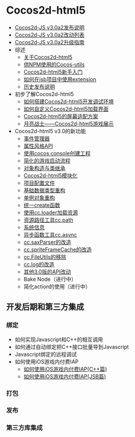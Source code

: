 # Cocos2d-html5

- [Cocos2d-JS v3.0a2发布说明](../../../manual/framework/html5/release-notes/v3.0a2/release-note/zh.md)
- [Cocos2d-JS v3.0a2改动列表](../../../manual/framework/html5/release-notes/v3.0a2/changelog/en.md)
- [Cocos2d-JS v3.0a2升级指南](../../../manual/framework/html5/release-notes/v3.0a/upgrade-guide/zh.md)
- 综述
	- [关于Cocos2d-html5](../../../manual/framework/html5/zh.md)
	- [供NPM使用的Cocos-utils](../../../manual/framework/html5/v2/cocos-utils/zh.md)
	- [Cocos2d-html5新手入门](../../../manual/framework/html5/v2/getting-started_with-cocos2d-html5/zh.md)
    - [如何在jsb项目中使用extension](../../../manual/framework/html5/v2/jsb/jsb-extension/zh.md)
	- [历史发布说明](../../../manual/framework/html5/release-notes/zh.md)
- 初步了解Cocos2d-html5
    - [如何搭建Cocos2d-html5开发调试环境](../../../manual/framework/html5/v2/setup-devenv/zh.md)
    - [如何自定义Cocos2d-html5加载界面](../../../manual/framework/html5/v2/customize-loading-screen/zh.md)
    - [Cocos2d-html5的屏幕适配方案](../../../manual/framework/html5/v2/resolution-policy-design/zh.md)
    - [月亮战士——Cocos2d-html5游戏展示](../../../manual/framework/html5/v2/moonwarriors-cocos2d-html5-showcase/zh.md)
- Cocos2d-html5 v3.0的新功能
    - [事件管理器](../../../manual/framework/html5/v3/eventManager/zh.md)
    - [属性风格API](../../../manual/framework/html5/v3/getter-setter-api/zh.md)
    - [使用cocos console创建工程](../../../manual/framework/html5/v2/cocos-console/zh.md)
    - [简化的游戏启动流程](../../../manual/framework/html5/v3/cc-game/zh.md)
    - [对象构造与类继承](../../../manual/framework/html5/v3/inheritance/zh.md)
    - [Cocos2d-html5模块化](../../../manual/framework/html5/v3/moduleconfig-json/zh.md)
    - [项目配置文件](../../../manual/framework/html5/v3/project-json/zh.md)
    - [基础数据类型重构](../../../manual/framework/html5/v3/basic-data/zh.md)
    - [单例对象重构](../../../manual/framework/html5/v3/singleton-objs/zh.md)
    - [统一create函数](../../../manual/framework/html5/v3/create-api/zh.md)
    - [使用cc.loader加载资源](../../../manual/framework/html5/v3/cc-loader/zh.md)
    - [资源路径工具cc.path](../../../manual/framework/html5/v3/cc-path/zh.md)
    - [系统信息](../../../manual/framework/html5/v3/cc-sys/zh.md)
    - [异步函数工具cc.async](../../../manual/framework/html5/v3/cc-async/zh.md)
    - [cc.saxParser的改造](../../../manual/framework/html5/v3/cc-saxparser/zh.md)
    - [cc.spriteFrameCache的改造](../../../manual/framework/html5/v3/cc-spriteframecache/zh.md)
    - [cc.FileUtils的移除](../../../manual/framework/html5/v3/cc-fileutils/zh.md)
    - [cc.log的改造](../../../manual/framework/html5/v3/cc-log/zh.md)
    - [其他3.0版的API改动](../../../manual/framework/html5/v3/more-change-from-v2-to-v3/zh.md)
    - Bake Node（进行中）
    - 简化action的使用（进行中）

## 开发后期和第三方集成
### 绑定

- 如何实现Javascript和C++的相互调用
- 如何通过自动绑定把C++接口批量导到Javascript
- Javascript绑定的远程调试
- 如何使用iOS游戏内付费IAP
	- [如何使用iOS游戏内付费IAP(C++篇)](../../../tutorial/framework/html5/jsb-ios-iap/ios-storekit-integration-in-c++/zh.md)
	- [如何使用iOS游戏内付费IAP(JSB篇)](../../../tutorial/framework//html5/jsb-ios-iap/ios-storekit-integration-in-jsb/zh.md)


### 打包
### 发布
### 第三方库集成
